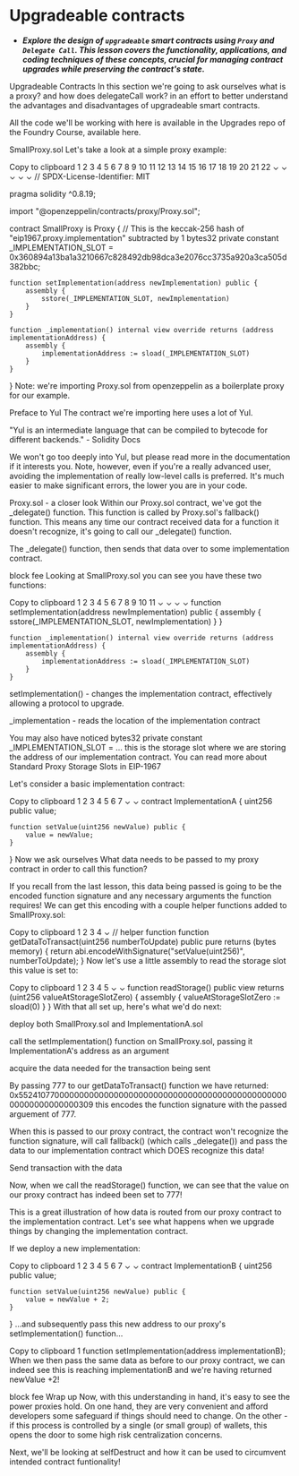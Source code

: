 # Upgradeable contracts
- ***Explore the design of `upgradeable` smart contracts using `Proxy` and `Delegate Call`. This lesson covers the functionality, applications, and coding techniques of these concepts, crucial for managing contract upgrades while preserving the contract's state.***

Upgradeable Contracts
In this section we're going to ask ourselves what is a proxy? and how does delegateCall work? in an effort to better understand the advantages and disadvantages of upgradeable smart contracts.

All the code we'll be working with here is available in the Upgrades repo of the Foundry Course, available here.

SmallProxy.sol
Let's take a look at a simple proxy example:

Copy to clipboard
1
2
3
4
5
6
7
8
9
10
11
12
13
14
15
16
17
18
19
20
21
22
⌄
⌄
⌄
⌄
⌄
// SPDX-License-Identifier: MIT

pragma solidity ^0.8.19;

import "@openzeppelin/contracts/proxy/Proxy.sol";

contract SmallProxy is Proxy {
    // This is the keccak-256 hash of "eip1967.proxy.implementation" subtracted by 1
    bytes32 private constant _IMPLEMENTATION_SLOT = 0x360894a13ba1a3210667c828492db98dca3e2076cc3735a920a3ca505d382bbc;

    function setImplementation(address newImplementation) public {
        assembly {
            sstore(_IMPLEMENTATION_SLOT, newImplementation)
        }
    }

    function _implementation() internal view override returns (address implementationAddress) {
        assembly {
            implementationAddress := sload(_IMPLEMENTATION_SLOT)
        }
    }
}
Note: we're importing Proxy.sol from openzeppelin as a boilerplate proxy for our example.

Preface to Yul
The contract we're importing here uses a lot of Yul.

"Yul is an intermediate language that can be compiled to bytecode for different backends." - Solidity Docs

We won't go too deeply into Yul, but please read more in the documentation if it interests you. Note, however, even if you're a really advanced user, avoiding the implementation of really low-level calls is preferred. It's much easier to make significant errors, the lower you are in your code.

Proxy.sol - a closer look
Within our Proxy.sol contract, we've got the _delegate() function. This function is called by Proxy.sol's fallback() function. This means any time our contract received data for a function it doesn't recognize, it's going to call our _delegate() function.

The _delegate() function, then sends that data over to some implementation contract.

block fee
Looking at SmallProxy.sol you can see you have these two functions:

Copy to clipboard
1
2
3
4
5
6
7
8
9
10
11
⌄
⌄
⌄
⌄
function setImplementation(address newImplementation) public {
        assembly {
            sstore(_IMPLEMENTATION_SLOT, newImplementation)
        }
    }

    function _implementation() internal view override returns (address implementationAddress) {
        assembly {
            implementationAddress := sload(_IMPLEMENTATION_SLOT)
        }
    }
setImplementation() - changes the implementation contract, effectively allowing a protocol to upgrade.

_implementation - reads the location of the implementation contract

You may also have noticed bytes32 private constant _IMPLEMENTATION_SLOT = ... this is the storage slot where we are storing the address of our implementation contract. You can read more about Standard Proxy Storage Slots in EIP-1967

Let's consider a basic implementation contract:

Copy to clipboard
1
2
3
4
5
6
7
⌄
⌄
contract ImplementationA {
    uint256 public value;

    function setValue(uint256 newValue) public {
        value = newValue;
    }
}
Now we ask ourselves What data needs to be passed to my proxy contract in order to call this function?

If you recall from the last lesson, this data being passed is going to be the encoded function signature and any necessary arguments the function requires! We can get this encoding with a couple helper functions added to SmallProxy.sol:

Copy to clipboard
1
2
3
4
⌄
// helper function
    function getDataToTransact(uint256 numberToUpdate) public pure returns (bytes memory) {
        return abi.encodeWithSignature("setValue(uint256)", numberToUpdate);
    }
Now let's use a little assembly to read the storage slot this value is set to:

Copy to clipboard
1
2
3
4
5
⌄
⌄
function readStorage() public view returns (uint256 valueAtStorageSlotZero) {
        assembly {
            valueAtStorageSlotZero := sload(0)
        }
    }
With that all set up, here's what we'd do next:

deploy both SmallProxy.sol and ImplementationA.sol

call the setImplementation() function on SmallProxy.sol, passing it ImplementationA's address as an argument

acquire the data needed for the transaction being sent

By passing 777 to our getDataToTransact() function we have returned: 0x552410770000000000000000000000000000000000000000000000000000000000000309 this encodes the function signature with the passed arguement of 777.

When this is passed to our proxy contract, the contract won't recognize the function signature, will call fallback() (which calls _delegate()) and pass the data to our implementation contract which DOES recognize this data!

Send transaction with the data

Now, when we call the readStorage() function, we can see that the value on our proxy contract has indeed been set to 777!

This is a great illustration of how data is routed from our proxy contract to the implementation contract. Let's see what happens when we upgrade things by changing the implementation contract.

If we deploy a new implementation:

Copy to clipboard
1
2
3
4
5
6
7
⌄
⌄
contract ImplementationB {
    uint256 public value;

    function setValue(uint256 newValue) public {
        value = newValue + 2;
    }
}
...and subsequently pass this new address to our proxy's setImplementation() function...

Copy to clipboard
1
function setImplementation(address implementationB);
When we then pass the same data as before to our proxy contract, we can indeed see this is reaching implementationB and we're having returned newValue +2!

block fee
Wrap up
Now, with this understanding in hand, it's easy to see the power proxies hold. On one hand, they are very convenient and afford developers some safeguard if things should need to change. On the other - if this process is controlled by a single (or small group) of wallets, this opens the door to some high risk centralization concerns.

Next, we'll be looking at selfDestruct and how it can be used to circumvent intended contract funtionality!
